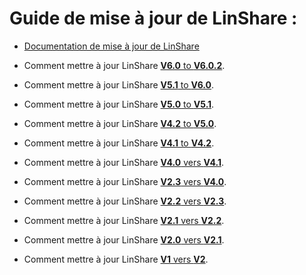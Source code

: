 # Guide de mise à jour de LinShare :

* [Documentation de mise à jour de LinShare](linshare-upgrade.md)

* Comment mettre à jour LinShare  [__V6.0__ to __V6.0.2__](linshare-upgrade-from-v6.0-to-v6.0.2.md).

* Comment mettre à jour LinShare  [__V5.1__ to __V6.0__](linshare-upgrade-from-v5.1-to-v6.0.md).

* Comment mettre à jour LinShare  [__V5.0__ to __V5.1__](linshare-upgrade-from-v5.0-to-v5.1.md).

* Comment mettre à jour LinShare  [__V4.2__ to __V5.0__](linshare-upgrade-from-v4.2-to-v5.0.md).

* Comment mettre à jour LinShare  [__V4.1__ to __V4.2__](linshare-upgrade-from-v4.1-to-v4.2.md).

* Comment mettre à jour LinShare  [__V4.0__ vers __V4.1__](linshare-upgrade-from-v4.0-to-v4.1.md).

* Comment mettre à jour LinShare  [__V2.3__ vers __V4.0__](linshare-upgrade-from-v2.3-to-v4.0.md).

* Comment mettre à jour LinShare  [__V2.2__ vers __V2.3__](linshare-upgrade-from-v2.2-to-v2.3.md).

* Comment mettre à jour LinShare [__V2.1__ vers __V2.2__](linshare-upgrade-from-v2.1-to-v2.2.md).

* Comment mettre à jour LinShare  [__V2.0__ vers __V2.1__](linshare-upgrade-from-v2.0-to-v2.1.md).

* Comment mettre à jour LinShare  [__V1__ vers __V2__](linshare-upgrade-from-v1-to-v2.md).
